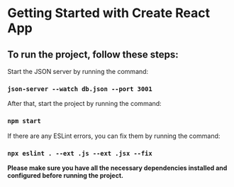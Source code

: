 # Getting Started with Create React App

## To run the project, follow these steps:

Start the JSON server by running the command: 

### `json-server --watch db.json --port 3001`

After that, start the project by running the command:

### `npm start`

If there are any ESLint errors, you can fix them by running the command:

### `npx eslint . --ext .js --ext .jsx --fix`


**Please make sure you have all the necessary dependencies installed and configured before running the project.**
